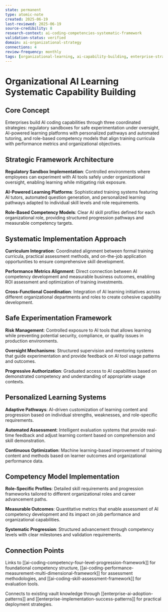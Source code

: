 ```yaml
---
state: permanent
type: atomic-note
created: 2025-06-19
last-reviewed: 2025-06-19
source-credibility: 8
research-context: ai-coding-competencies-systematic-framework
validation-status: verified
domain: ai-organizational-strategy
connections: 4
review-frequency: monthly
tags: [organizational-learning, ai-capability-building, enterprise-strategy, competency-development, training-systems]
---
```


# Organizational AI Learning Systematic Capability Building

## Core Concept

Enterprises build AI coding capabilities through three coordinated strategies: regulatory sandboxes for safe experimentation under oversight, AI-powered learning platforms with personalized pathways and automated tutoring, and role-based competency models that align training curricula with performance metrics and organizational objectives.

## Strategic Framework Architecture

**Regulatory Sandbox Implementation**: Controlled environments where employees can experiment with AI tools safely under organizational oversight, enabling learning while mitigating risk exposure.

**AI-Powered Learning Platforms**: Sophisticated training systems featuring AI tutors, automated question generation, and personalized learning pathways adapted to individual skill levels and role requirements.

**Role-Based Competency Models**: Clear AI skill profiles defined for each organizational role, providing structured progression pathways and measurable competency targets.

## Systematic Implementation Approach

**Curriculum Integration**: Coordinated alignment between formal training curricula, practical assessment methods, and on-the-job application opportunities to ensure comprehensive skill development.

**Performance Metrics Alignment**: Direct connection between AI competency development and measurable business outcomes, enabling ROI assessment and optimization of training investments.

**Cross-Functional Coordination**: Integration of AI learning initiatives across different organizational departments and roles to create cohesive capability development.

## Safe Experimentation Framework

**Risk Management**: Controlled exposure to AI tools that allows learning while preventing potential security, compliance, or quality issues in production environments.

**Oversight Mechanisms**: Structured supervision and mentoring systems that guide experimentation and provide feedback on AI tool usage patterns and outcomes.

**Progressive Authorization**: Graduated access to AI capabilities based on demonstrated competency and understanding of appropriate usage contexts.

## Personalized Learning Systems

**Adaptive Pathways**: AI-driven customization of learning content and progression based on individual strengths, weaknesses, and role-specific requirements.

**Automated Assessment**: Intelligent evaluation systems that provide real-time feedback and adjust learning content based on comprehension and skill demonstration.

**Continuous Optimization**: Machine learning-based improvement of training content and methods based on learner outcomes and organizational performance data.

## Competency Model Implementation

**Role-Specific Profiles**: Detailed skill requirements and progression frameworks tailored to different organizational roles and career advancement paths.

**Measurable Outcomes**: Quantitative metrics that enable assessment of AI competency development and its impact on job performance and organizational capabilities.

**Systematic Progression**: Structured advancement through competency levels with clear milestones and validation requirements.

## Connection Points

Links to [[ai-coding-competency-four-level-progression-framework]] for foundational competency structure, [[ai-coding-performance-measurement-multi-dimensional-framework]] for assessment methodologies, and [[ai-coding-skill-assessment-framework]] for evaluation tools.

Connects to existing vault knowledge through [[enterprise-ai-adoption-patterns]] and [[enterprise-implementation-success-patterns]] for practical deployment strategies.
